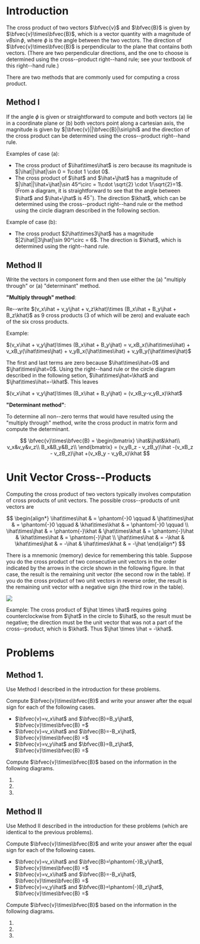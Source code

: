 # Introduction

The cross product of two vectors $\bfvec{v}$ and $\bfvec{B}$ is given by $\bfvec{v}\times\bfvec{B}$, which is a vector quantity with a magnitude of $vB\sin\phi$, where $\phi$ is the angle between the two vectors. The direction of $\bfvec{v}\times\bfvec{B}$ is perpendicular to the plane that contains both vectors. (There are two perpendicular directions, and the one to choose is determined using the cross--product right--hand rule; see your textbook of this right--hand rule.)

There are two methods that are commonly used for computing a cross product.

## Method I

If the angle $\phi$ is given or straightforward to compute and both vectors (a) lie in a coordinate plane or (b) both vectors point along a cartesian axis, the magnitude is given by $|\bfvec{v}||\bfvec{B}|\sin\phi$ and the direction of the cross product can be determined using the cross--product right--hand rule.

Examples of case (a): 

* The cross product of $\ihat\times\ihat$ is zero because its magnitude is $|\ihat||\ihat|\sin 0 = 1\cdot 1 \cdot 0$.
* The cross product of $\ihat$ and $\ihat+\jhat$ has a magnitude of $|\ihat||\ihat+\jhat|\sin 45^\circ = 1\cdot \sqrt{2} \cdot 1/\sqrt{2}=1$. (From a diagram, it is straightforward to see that the angle between $\ihat$ and $\ihat+\jhat$ is $45^\circ$). The direction $\khat$, which can be determined using the cross--product right--hand rule or the method using the circle diagram described in the following section.

Example of case (b):
   
* The cross product $2\ihat\times3\jhat$ has a magnitude $|2\ihat||3\jhat|\sin 90^\circ = 6$. The direction is $\khat$, which is determined using the right--hand rule.


## Method II

Write the vectors in component form and then use either the (a) "multiply through" or (a) "determinant" method.

**"Multiply through" method**:
   
Re--write $(v_x\ihat + v_y\jhat + v_z\khat)\times (B_x\ihat + B_y\jhat + B_z\khat)$ as 9 cross products (3 of which will be zero) and evaluate each of the six cross products.

Example:

$(v_x\ihat + v_y\jhat)\times (B_x\ihat + B_y\jhat) = v_xB_x(\ihat\times\ihat) + v_xB_y(\ihat\times\jhat)  + v_yB_x(\jhat\times\ihat) + v_yB_y(\jhat\times\jhat)$

The first and last terms are zero because $\ihat\times\ihat=0$ and $\jhat\times\jhat=0$. Using the right--hand rule or the circle diagram described in the following setion, $\ihat\times\jhat=\khat$ and $\jhat\times\ihat=-\khat$. This leaves

$(v_x\ihat + v_y\jhat)\times (B_x\ihat + B_y\jhat) = (v_xB_y-v_yB_x)\khat$

**"Determinant method"**:

To determine all non--zero terms that would have resulted using the "multiply through" method, write the cross product in matrix form and compute the determinant.

$$
\bfvec{v}\times\bfvec{B} =
\begin{bmatrix}
\ihat&\jhat&\khat\\
v_x&v_y&v_z\\
B_x&B_y&B_z\\
\end{bmatrix}
= (v_yB_z - v_zB_y)\ihat -(v_xB_z - v_zB_z)\jhat +(v_xB_y - v_yB_x)\khat
$$

# Unit Vector Cross--Products

Computing the cross product of two vectors typically involves computation of cross products of unit vectors. The possible cross--products of unit vectors are

$$
\begin{align*}
\ihat\times\ihat & = \phantom{-}0 \qquad &
\jhat\times\jhat & = \phantom{-}0 \qquad &
\khat\times\khat & = \phantom{-}0 \qquad
\\
\ihat\times\jhat & =  \phantom{-}\khat &
\jhat\times\khat & = \phantom{-}\ihat  &
\khat\times\ihat & = \phantom{-}\jhat
\\
\jhat\times\ihat & = -\khat &
\khat\times\jhat & = -\ihat &
\ihat\times\khat & = -\jhat
\end{align*}
$$

There is a mnemonic (memory) device for remembering this table. Suppose you do the cross product of two consecutive unit vectors in the order indicated by the arrows in the circle shown in the following figure. In that case, the result is the remaining unit vector (the second row in the table). If you do the cross product of two unit vectors in reverse order, the result is the remaining unit vector with a negative sign (the third row in the table).

<img src="../Cross_Products/figures/Cyclic_ijk.svg"/>

Example: The cross product of $\jhat \times \ihat$ requires going counterclockwise from $\jhat$ in the circle to $\ihat$, so the result must be negative; the direction must be the unit vector that was not a part of the cross--product, which is $\khat$. Thus $\jhat \times \ihat = -\khat$.

# Problems

## Method 1.

Use Method I described in the introduction for these problems.

Compute $\bfvec{v}\times\bfvec{B}$ and write your answer after the equal sign for each of the following cases.

* $\bfvec{v}=v_x\ihat$ and $\bfvec{B}=B_y\jhat$, $\bfvec{v}\times\bfvec{B} =$
* $\bfvec{v}=v_x\ihat$ and $\bfvec{B}=-B_x\jhat$, $\bfvec{v}\times\bfvec{B} =$
* $\bfvec{v}=v_y\ihat$ and $\bfvec{B}=B_z\jhat$, $\bfvec{v}\times\bfvec{B} =$

Compute $\bfvec{v}\times\bfvec{B}$ based on the information in the following diagrams.

1. 

2. 

3. 

## Method II

Use Method II described in the introduction for these problems (which are identical to the previous problems).

Compute $\bfvec{v}\times\bfvec{B}$ and write your answer after the equal sign for each of the following cases.

* $\bfvec{v}=v_x\ihat$ and $\bfvec{B}=\phantom{-}B_y\jhat$, $\bfvec{v}\times\bfvec{B} =$
* $\bfvec{v}=v_x\ihat$ and $\bfvec{B}=-B_x\jhat$, $\bfvec{v}\times\bfvec{B} =$
* $\bfvec{v}=v_y\ihat$ and $\bfvec{B}=\phantom{-}B_z\jhat$, $\bfvec{v}\times\bfvec{B} =$

Compute $\bfvec{v}\times\bfvec{B}$ based on the information in the following diagrams.

1. 

2. 

3. 
